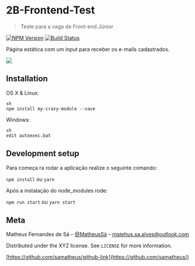 # 2B-Frontend-Test
>  Teste para a vaga de Front-end Júnior

[![NPM Version][npm-image]][npm-url]
[![Build Status][travis-image]][travis-url]

Página estática com um input para receber os e-mails cadastrados.

![](header.png)

## Installation

OS X & Linux:
```
sh
npm install my-crazy-module --save
```

Windows:
```
sh
edit autoexec.bat
```

## Development setup

Para começa ra rodar a aplicação realize o seguinte comando:

```npm install``` ou ```yarn```

Após a instalação do node_modules rode:

```npm run start``` ou ```yarn start```


## Meta

Matheus Fernandes de Sá – [@MatheusSá](https://www.linkedin.com/in/matheus-f-4a5732b4/) – matehus.sa.alves@outlook.com

Distributed under the XYZ license. See ``LICENSE`` for more information.

[https://github.com/samatheus/github-link](https://github.com/samatheus/)


<!-- Markdown link & img dfn's -->
[npm-image]: https://img.shields.io/npm/v/datadog-metrics.svg?style=flat-square
[npm-url]: https://npmjs.org/package/datadog-metrics
[npm-downloads]: https://img.shields.io/npm/dm/datadog-metrics.svg?style=flat-square
[travis-image]: https://img.shields.io/travis/dbader/node-datadog-metrics/master.svg?style=flat-square
[travis-url]: https://travis-ci.org/dbader/node-datadog-metrics
[wiki]: https://github.com/yourname/yourproject/wiki
